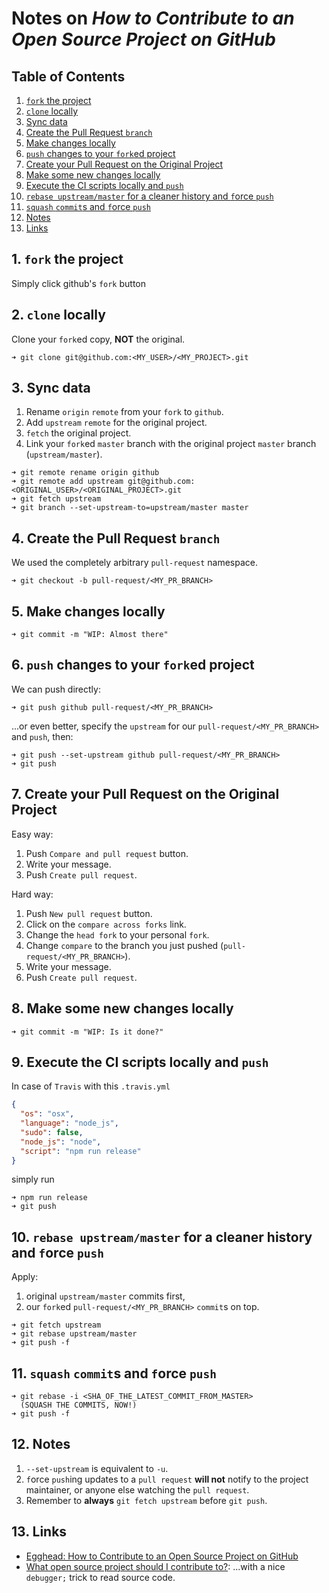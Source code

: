 # Notes on *How to Contribute to an Open Source Project on GitHub*

## Table of Contents

1. [`fork` the project](#fork-the-project)
2. [`clone` locally](#clone-locally)
3. [Sync data](#sync-data)
4. [Create the Pull Request `branch`](#create-the-pull-request-branch)
5. [Make changes locally](#make-changes-locally)
6. [`push` changes to your `fork`ed project](#push-changes-to-your-forked-project)
7. [Create your Pull Request on the Original Project](#create-your-pull-request-on-the-original-project)
8. [Make some new changes locally](#make-some-new-changes-locally)
9. [Execute the CI scripts locally and `push`](#execute-the-ci-scripts-locally-and-push)
10. [`rebase upstream/master` for a cleaner history and `f`orce `push`](#rebase-upstream-master-for-a-cleaner-history-and-force-push)
11. [`squash` `commit`s and `f`orce `push`](#squash-commits-and-force-update)
12. [Notes](#notes)
13. [Links](#links)

## <a id="fork-the-project">1. `fork` the project</a>

Simply click github's `fork` button

## <a id="clone-locally">2. `clone` locally</a>

Clone your `fork`ed copy, **NOT** the original.

```console
➜ git clone git@github.com:<MY_USER>/<MY_PROJECT>.git
```

## <a id="sync-data">3. Sync data</a>

1. Rename `origin` `remote` from your `fork` to `github`.
2. Add `upstream` `remote` for the original project.
3. `fetch` the original project.
4. Link your `fork`ed `master` branch with the original project `master` branch (`upstream/master`).

```console
➜ git remote rename origin github
➜ git remote add upstream git@github.com:<ORIGINAL_USER>/<ORIGINAL_PROJECT>.git
➜ git fetch upstream
➜ git branch --set-upstream-to=upstream/master master
```

## <a id="create-the-pull-request-branch">4. Create the Pull Request `branch`</a>

We used the completely arbitrary `pull-request` namespace.

```console
➜ git checkout -b pull-request/<MY_PR_BRANCH>
```

## <a id="make-changes-locally">5. Make changes locally</a>

```console
➜ git commit -m "WIP: Almost there"
```

## <a id="push-changes-to-your-forked-project">6. `push` changes to your `fork`ed project</a>

We can push directly:

```console
➜ git push github pull-request/<MY_PR_BRANCH>
```

...or even better, specify the `upstream` for our `pull-request/<MY_PR_BRANCH>` and `push`, then:

```console
➜ git push --set-upstream github pull-request/<MY_PR_BRANCH>
➜ git push
```

## <a id="create-your-pull-request-on-the-original-project">7. Create your Pull Request on the Original Project</a>

Easy way:

1. Push `Compare and pull request` button.
2. Write your message.
3. Push `Create pull request`.

Hard way:

1. Push `New pull request` button.
2. Click on the `compare across forks` link.
3. Change the `head fork` to your personal `fork`.
4. Change `compare` to the branch you just pushed (`pull-request/<MY_PR_BRANCH>`).
5. Write your message.
6. Push `Create pull request`.

## <a id="make-some-new-changes-locally">8. Make some new changes locally</a>

```console
➜ git commit -m "WIP: Is it done?"
```

## <a id="execute-the-ci-scripts-locally-and-push">9. Execute the CI scripts locally and `push`</a>

In case of `Travis` with this `.travis.yml`

```json
{
  "os": "osx",
  "language": "node_js",
  "sudo": false,
  "node_js": "node",
  "script": "npm run release"
}
```

simply run

```console
➜ npm run release
➜ git push
```

## <a id="rebase-upstream-master-for-a-cleaner-history-and-force-push">10. `rebase upstream/master` for a cleaner history and `f`orce `push`</a>

Apply:

1. original `upstream/master` commits first,
2. our `fork`ed `pull-request/<MY_PR_BRANCH>` `commit`s on top.

```console
➜ git fetch upstream
➜ git rebase upstream/master
➜ git push -f
```

## <a id="squash-commits-and-force-update">11. `squash` `commit`s and `f`orce `push`</a>

```console
➜ git rebase -i <SHA_OF_THE_LATEST_COMMIT_FROM_MASTER>
  (SQUASH THE COMMITS, NOW!)
➜ git push -f
```

## <a id="notes">12. Notes</a>

1. `--set-upstream` is equivalent to `-u`.
2. `f`orce `push`ing updates to a `pull request` **will not** notify to the project maintainer, or anyone else watching the `pull request`.
3. Remember to **always** `git fetch upstream` before `git push`.

## <a id="links">13. Links</a>

- [Egghead: How to Contribute to an Open Source Project on GitHub](https://egghead.io/courses/how-to-contribute-to-an-open-source-project-on-github)
- [What open source project should I contribute to?](https://medium.com/@kentcdodds/what-open-source-project-should-i-contribute-to-7d50ecfe1cb4#.dou36jj12): ...with a nice `debugger;` trick to read source code.
